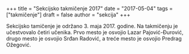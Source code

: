 +++
title = "Sekcijsko takmičenje 2017"
date = "2017-05-04"
tags = ["takmičenje"]
draft = false
author = "sekcija"
+++

Sekcijsko tamičenje je održano 3. maja 2017. godine. Na takmičenju je učestvovalo četiri učenika. Prvo mesto je osvojio Lazar Pajović-Đurović, drugo mesto je osvojio Srđan Radović, a treće mesto je osvojio Predrag Ožegović.